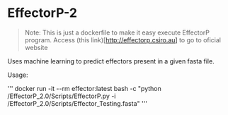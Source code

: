 # EffectorP-2

> Note: This is just a dockerfile to make it easy execute EffectorP program. Access (this link)[http://effectorp.csiro.au] to go to oficial website

Uses machine learning to predict effectors present in a given fasta file.

Usage:

'''
docker run -it --rm effector:latest bash -c "python /EffectorP_2.0/Scripts/EffectorP.py -i /EffectorP_2.0/Scripts/Effector_Testing.fasta"
'''
